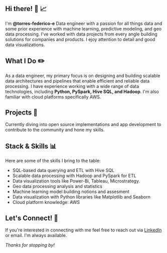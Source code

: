 ## Hi there! 👋 📈
I'm **@torres-federico-e** Data engineer with a passion for all things data and some prior experience with machine learning, predictive modeling, and geo data processing. I've worked with data projects from every angle building solutions for companies and products. I ejoy attention to detail and good data visualizations. 

## What I Do ✏️
As a data engineer, my primary focus is on designing and building scalable data architectures and pipelines that enable efficient and reliable data processing. I have experience working with a wide range of data technologies, including **Python, PySpark, Hive SQL, and Hadoop**. I'm also familiar with cloud platforms specifically AWS.

## Projects 📝
Currently diving into open source implementations and app development to contribute to the community and hone my skills.

## Stack & Skills  📊
Here are some of the skills I bring to the table:

- SQL-based data querying and ETL with Hive SQL
- Scalable data processing with Hadoop and PySpark for ETL
- Data visualization tools like Power-Bi, Tableau, Microstrategy.
- Geo data processing analysis and statistics
- Machine learning model building notions and assesment
- Data visualization with Python libraries like Matplotlib and Seaborn
- Cloud platform knowledge: AWS

## Let's Connect! 🔗
If you're interested in connecting with me feel free to reach out via [LinkedIn](https://www.linkedin.com/in/t-federico-e/) or email. 
I'm always available.

*Thanks for stopping by!*
